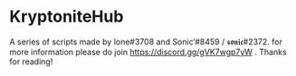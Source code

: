 # KryptoniteHub
A series of scripts made by lone#3708 and Sonic‘#8459 / 𝖘𝖔𝖓𝖎𝖈#2372. for more information please do join https://discord.gg/gVK7wgp7yW . Thanks for reading!
